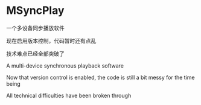 # MSyncPlay

一个多设备同步播放软件

现在启用版本控制，代码暂时还有点乱

技术难点已经全部突破了

A multi-device synchronous playback software

Now that version control is enabled, the code is still a bit messy for the time being

All technical difficulties have been broken through
